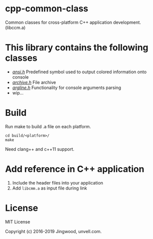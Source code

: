 # cpp-common-class

Common classes for cross-platform C++ application development. (libccm.a)

# This library contains the following classes

- [*ansi.h*](src/ansi.h) Predefined symbol used to output colored information onto console
- [*archive.h*](src/archive.h) File archive
- [*argline.h*](src/argline.h) Functionality for console arguments parsing
- wip...

# Build

Run make to build .a file on each platform.

```shell
cd build/<platform>/
make
```

Need clang++ and c++11 support.

# Add reference in C++ application

1. Include the header files into your application
2. Add `libcmm.a` as input file during link

# License

MIT License

Copyright (c) 2016-2019 Jingwood, unvell.com.
